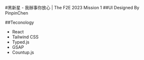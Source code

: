 #黑新星 - 我辦事你放心 | The F2E 2023 Mission 1
##UI Designed By PinpinChen

##Teconology
* React
* Tailwind CSS
* Typed.js
* GSAP
* Countup.js
